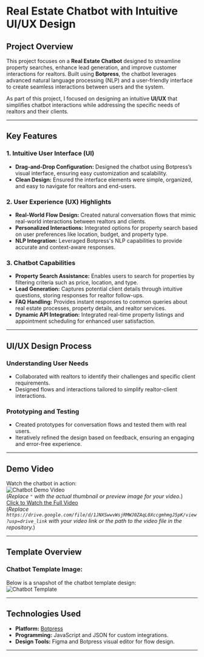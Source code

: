 # Real Estate Chatbot with Intuitive UI/UX Design

## Project Overview
This project focuses on a **Real Estate Chatbot** designed to streamline property searches, enhance lead generation, and improve customer interactions for realtors. Built using **Botpress**, the chatbot leverages advanced natural language processing (NLP) and a user-friendly interface to create seamless interactions between users and the system.

As part of this project, I focused on designing an intuitive **UI/UX** that simplifies chatbot interactions while addressing the specific needs of realtors and their clients.

---

## Key Features
### **1. Intuitive User Interface (UI)**
- **Drag-and-Drop Configuration:** Designed the chatbot using Botpress’s visual interface, ensuring easy customization and scalability.
- **Clean Design:** Ensured the interface elements were simple, organized, and easy to navigate for realtors and end-users.

### **2. User Experience (UX) Highlights**
- **Real-World Flow Design:** Created natural conversation flows that mimic real-world interactions between realtors and clients.
- **Personalized Interactions:** Integrated options for property search based on user preferences like location, budget, and property type.
- **NLP Integration:** Leveraged Botpress's NLP capabilities to provide accurate and context-aware responses.

### **3. Chatbot Capabilities**
- **Property Search Assistance:** Enables users to search for properties by filtering criteria such as price, location, and type.
- **Lead Generation:** Captures potential client details through intuitive questions, storing responses for realtor follow-ups.
- **FAQ Handling:** Provides instant responses to common queries about real estate processes, property details, and realtor services.
- **Dynamic API Integration:** Integrated real-time property listings and appointment scheduling for enhanced user satisfaction.

---

## UI/UX Design Process
### **Understanding User Needs**
- Collaborated with realtors to identify their challenges and specific client requirements.
- Designed flows and interactions tailored to simplify realtor-client interactions.

### **Prototyping and Testing**
- Created prototypes for conversation flows and tested them with real users.
- Iteratively refined the design based on feedback, ensuring an engaging and error-free experience.

---

## Demo Video
Watch the chatbot in action:  
![Chatbot Demo Video]()  
(*Replace `"` with the actual thumbnail or preview image for your video.*)  
[Click to Watch the Full Video](#)  
(*Replace `https://drive.google.com/file/d/1JNXSwwvWsjRMWJ0ZAqL0XccgmhmgJ5pK/view?usp=drive_link` with your video link or the path to the video file in the repository.*)

---

## Template Overview
### Chatbot Template Image:
Below is a snapshot of the chatbot template design:  
![Chatbot Template](https://github.com/your-username/your-repository/raw/main/assets/Chatbot%20template.png)

---

## Technologies Used
- **Platform:** [Botpress](https://botpress.com/)
- **Programming:** JavaScript and JSON for custom integrations.
- **Design Tools:** Figma and Botpress visual editor for flow design.

---


